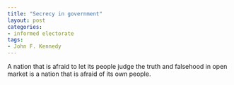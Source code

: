 ```yaml
---
title: "Secrecy in government"
layout: post
categories:
- informed electorate
tags:
- John F. Kennedy
---
```


A nation that is afraid to let its people judge the truth and falsehood in open market is a nation that is afraid of its own people.